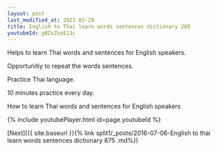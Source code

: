 ```yaml
---
layout: post
last_modified_at: 2021-03-29
title: English to Thai learn words sentences dictionary 280 
youtubeId: gBZsZseE23c
---
```

 
 
Helps to learn Thai words and sentences for English speakers.

Opportunitiy to repeat the words sentences. 

Practice Thai language. 
 
10 minutes practice every day. 
 
How to learn Thai words and sentences for English speakers 
 
{% include youtubePlayer.html id=page.youtubeId %}
 
 
[Next]({{ site.baseurl }}{% link  split1/_posts/2016-07-06-English to thai learn words sentences dictionary 875 .md%})
 
